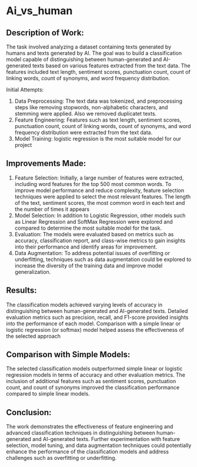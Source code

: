 # Ai_vs_human

## Description of Work:
The task involved analyzing a dataset containing texts generated by humans and texts generated by AI. The goal was to build a classification model capable of distinguishing between human-generated and AI-generated texts based on various features extracted from the text data. The features included text length, sentiment scores, punctuation count, count of linking words, count of synonyms, and word frequency distribution.

Initial Attempts:
1. Data Preprocessing:
The text data was tokenized, and preprocessing steps like removing stopwords, non-alphabetic characters, and stemming were applied. Also we removed duplicatet texts.
2. Feature Engineering:
Features such as text length, sentiment scores, punctuation count, count of linking words, count of synonyms, and word frequency distribution were extracted from the text data.
3. Model Training:
logistic regression is the most suitable model for our project

## Improvements Made:
1. Feature Selection:
Initially, a large number of features were extracted, including word features for the top 500 most common words. To improve model performance and reduce complexity, feature selection techniques were applied to select the most relevant features. The length of the text, sentiment scores, the most common word in each text and the number of times it appears
2. Model Selection:
In addition to Logistic Regression, other models such as Linear Regression and SoftMax Regression were explored and compared to determine the most suitable model for the task.
3. Evaluation:
The models were evaluated based on metrics such as accuracy, classification report, and class-wise metrics to gain insights into their performance and identify areas for improvement.
4. Data Augmentation:
To address potential issues of overfitting or underfitting, techniques such as data augmentation could be explored to increase the diversity of the training data and improve model generalization.

## Results:
The classification models achieved varying levels of accuracy in distinguishing between human-generated and AI-generated texts.
Detailed evaluation metrics such as precision, recall, and F1-score provided insights into the performance of each model.
Comparison with a simple linear or logistic regression (or softmax) model helped assess the effectiveness of the selected approach 

## Comparison with Simple Models:
The selected classification models outperformed simple linear or logistic regression models in terms of accuracy and other evaluation metrics.
The inclusion of additional features such as sentiment scores, punctuation count, and count of synonyms improved the classification performance compared to simple linear models.

## Conclusion:
The work demonstrates the effectiveness of feature engineering and advanced classification techniques in distinguishing between human-generated and AI-generated texts.
Further experimentation with feature selection, model tuning, and data augmentation techniques could potentially enhance the performance of the classification models and address challenges such as overfitting or underfitting.




